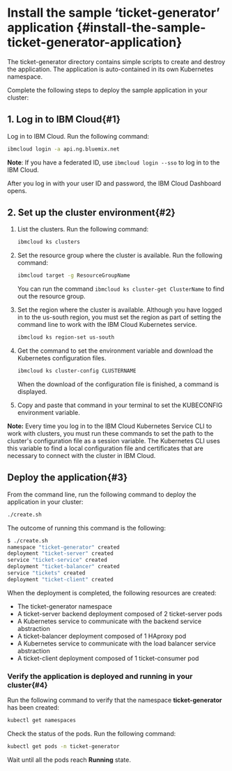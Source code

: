 # Install the sample ‘ticket-generator’ application {#install-the-sample-ticket-generator-application}

The ticket-generator directory contains simple scripts to create and destroy the application. The application is auto-contained in its own Kubernetes namespace.

Complete the following steps to deploy the sample application in your cluster:

## 1. Log in to IBM Cloud{#1}

Log in to IBM Cloud. Run the following command:

```bash
ibmcloud login -a api.ng.bluemix.net
```

**Note**: If you have a federated ID, use `ibmcloud login --sso` to log in to the IBM Cloud.

After you log in with your user ID and password, the IBM Cloud Dashboard opens.

## 2. Set up the cluster environment{#2}

1. List the clusters. Run the following command:

    ```bash
    ibmcloud ks clusters
    ```

2. Set the resource group where the cluster is available. Run the following command:

    ```bash
    ibmcloud target -g ResourceGroupName
    ```

    You can run the command `ibmcloud ks cluster-get ClusterName` to find out the resource group.

3. Set the region where the cluster is available. Although you have logged in to the us-south region, you must set the region as part of setting the command line to work with the IBM Cloud Kubernetes service.

    ```bash
    ibmcloud ks region-set us-south
    ```

4. Get the command to set the environment variable and download the Kubernetes configuration files.

    ```bash
    ibmcloud ks cluster-config CLUSTERNAME
    ```
    When the download of the configuration file is finished, a command is displayed.

5. Copy and paste that command in your terminal to set the KUBECONFIG environment variable.

**Note:** Every time you log in to the IBM Cloud Kubernetes Service CLI to work with clusters, you must run these commands to set the path to the cluster's configuration file as a session variable. The Kubernetes CLI uses this variable to find a local configuration file and certificates that are necessary to connect with the cluster in IBM Cloud.

## Deploy the application{#3}

From the command line, run the following command to deploy the application in your cluster:

```bash
./create.sh
```

The outcome of running this command is the following:

```bash
$ ./create.sh
namespace "ticket-generator" created
deployment "ticket-server" created
service "ticket-service" created
deployment "ticket-balancer" created
service "tickets" created
deployment "ticket-client" created
```

When the deployment is completed, the following resources are created:

* The ticket-generator namespace
* A ticket-server backend deployment composed of 2 ticket-server pods
* A Kubernetes service to communicate with the backend service abstraction
* A ticket-balancer deployment composed of 1 HAproxy pod
* A Kubernetes service to communicate with the load balancer service abstraction
* A ticket-client deployment composed of 1 ticket-consumer pod

### Verify the application is deployed and running in your cluster{#4}

Run the following command to verify that the namespace **ticket-generator** has been created:

```bash
kubectl get namespaces
```

Check the status of the pods. Run the following command:

```bash
kubectl get pods -n ticket-generator
```

Wait until all the pods reach **Running** state.
